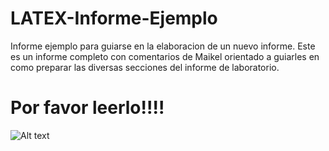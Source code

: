 # LATEX-Informe-Ejemplo
Informe ejemplo para guiarse en la elaboracion de un nuevo informe.
Este es un informe completo con comentarios de Maikel orientado a guiarles en como preparar las diversas secciones del informe de laboratorio.
# Por favor leerlo!!!!
![Alt text](/relative/path/to/LATEX64.png?raw=true "Optional Title")
